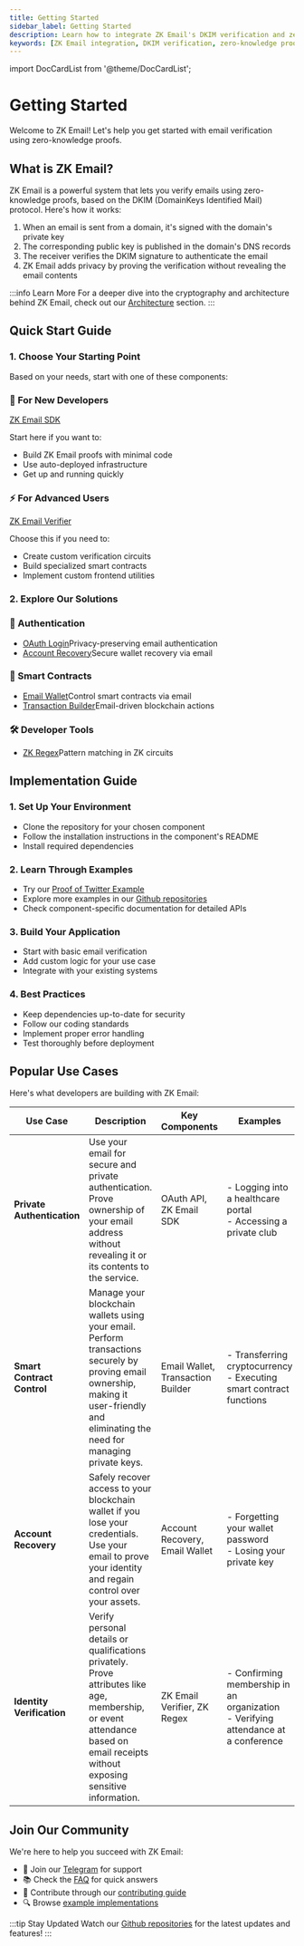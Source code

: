 ```yaml
---
title: Getting Started
sidebar_label: Getting Started
description: Learn how to integrate ZK Email's DKIM verification and zero-knowledge proofs into your applications, with guides for SDKs, templates, and project components
keywords: [ZK Email integration, DKIM verification, zero-knowledge proofs, email authentication, blockchain integration, SDK implementation, smart contract wallet, account recovery, OAuth login, developer guide]
---
```


import DocCardList from '@theme/DocCardList';

# Getting Started

<div style={{fontSize: '1.2em', marginBottom: '2em'}}>
Welcome to ZK Email! Let's help you get started with email verification using zero-knowledge proofs.
</div>

## What is ZK Email?

ZK Email is a powerful system that lets you verify emails using zero-knowledge proofs, based on the DKIM (DomainKeys Identified Mail) protocol. Here's how it works:

1. When an email is sent from a domain, it's signed with the domain's private key
2. The corresponding public key is published in the domain's DNS records
3. The receiver verifies the DKIM signature to authenticate the email
4. ZK Email adds privacy by proving the verification without revealing the email contents

:::info Learn More
For a deeper dive into the cryptography and architecture behind ZK Email, check out our [Architecture](architecture) section.
:::

## Quick Start Guide

### 1. Choose Your Starting Point

Based on your needs, start with one of these components:

<div className="row" style={{marginBottom: '2em'}}>
  <div className="col col--6">
    <div className="zk-card">
      <div className="zk-card__header">
        <h3 className="zk-card__title">🌟 For New Developers</h3>
      </div>
      <div className="zk-card__body">
        <div className="zk-card__link-wrapper">
          <a href="zk-email-sdk" className="zk-card__main-link">ZK Email SDK</a>
        </div>
        <p className="zk-card__subtitle">Start here if you want to:</p>
        <ul className="zk-card__bullet-list">
          <li>Build ZK Email proofs with minimal code</li>
          <li>Use auto-deployed infrastructure</li>
          <li>Get up and running quickly</li>
        </ul>
      </div>
    </div>
  </div>
  <div className="col col--6">
    <div className="zk-card">
      <div className="zk-card__header">
        <h3 className="zk-card__title">⚡ For Advanced Users</h3>
      </div>
      <div className="zk-card__body">
        <div className="zk-card__link-wrapper">
          <a href="zk-email-verifier" className="zk-card__main-link">ZK Email Verifier</a>
        </div>
        <p className="zk-card__subtitle">Choose this if you need to:</p>
        <ul className="zk-card__bullet-list">
          <li>Create custom verification circuits</li>
          <li>Build specialized smart contracts</li>
          <li>Implement custom frontend utilities</li>
        </ul>
      </div>
    </div>
  </div>
</div>

### 2. Explore Our Solutions

<div className="row">
  <div className="col col--4">
    <div className="zk-card">
      <div className="zk-card__header">
        <h3 className="zk-card__title">🔐 Authentication</h3>
      </div>
      <div className="zk-card__body">
        <ul className="zk-card__bullet-list">
          <li><a href="login-with-zk-email-oauth-api" className="zk-card__main-link">OAuth Login</a>Privacy-preserving email authentication</li>
          <li><a href="account-recovery" className="zk-card__main-link">Account Recovery</a>Secure wallet recovery via email</li>
        </ul>
      </div>
    </div>
  </div>
  <div className="col col--4">
    <div className="zk-card">
      <div className="zk-card__header">
        <h3 className="zk-card__title">💼 Smart Contracts</h3>
      </div>
      <div className="zk-card__body">
        <ul className="zk-card__bullet-list">
          <li><a href="email-wallet" className="zk-card__main-link">Email Wallet</a>Control smart contracts via email</li>
          <li><a href="email-tx-builder" className="zk-card__main-link">Transaction Builder</a>Email-driven blockchain actions</li>
        </ul>
      </div>
    </div>
  </div>
  <div className="col col--4">
    <div className="zk-card">
      <div className="zk-card__header">
        <h3 className="zk-card__title">🛠️ Developer Tools</h3>
      </div>
      <div className="zk-card__body">
        <ul className="zk-card__bullet-list">
          <li><a href="zk-regex" className="zk-card__main-link">ZK Regex</a>Pattern matching in ZK circuits</li>
        </ul>
      </div>
    </div>
  </div>
</div>

## Implementation Guide

### 1. Set Up Your Environment
- Clone the repository for your chosen component
- Follow the installation instructions in the component's README
- Install required dependencies

### 2. Learn Through Examples
- Try our [Proof of Twitter Example](https://prove.email/blog/twitter)
- Explore more examples in our [Github repositories](https://github.com/zkemail)
- Check component-specific documentation for detailed APIs

### 3. Build Your Application
- Start with basic email verification
- Add custom logic for your use case
- Integrate with your existing systems

### 4. Best Practices
- Keep dependencies up-to-date for security
- Follow our coding standards
- Implement proper error handling
- Test thoroughly before deployment

## Popular Use Cases

Here's what developers are building with ZK Email:

| Use Case                   | Description                                                                                                                                                                            | Key Components                    | Examples                                                                              |
| -------------------------- | -------------------------------------------------------------------------------------------------------------------------------------------------------------------------------------- | --------------------------------- | ------------------------------------------------------------------------------------- |
| **Private Authentication** | Use your email for secure and private authentication. Prove ownership of your email address without revealing it or its contents to the service.                                       | OAuth API, ZK Email SDK           | - Logging into a healthcare portal<br/>- Accessing a private club                     |
| **Smart Contract Control** | Manage your blockchain wallets using your email. Perform transactions securely by proving email ownership, making it user-friendly and eliminating the need for managing private keys. | Email Wallet, Transaction Builder | - Transferring cryptocurrency<br/>- Executing smart contract functions                |
| **Account Recovery**       | Safely recover access to your blockchain wallet if you lose your credentials. Use your email to prove your identity and regain control over your assets.                               | Account Recovery, Email Wallet    | - Forgetting your wallet password<br/>- Losing your private key                       |
| **Identity Verification**  | Verify personal details or qualifications privately. Prove attributes like age, membership, or event attendance based on email receipts without exposing sensitive information.        | ZK Email Verifier, ZK Regex       | - Confirming membership in an organization<br/>- Verifying attendance at a conference |

## Join Our Community

We're here to help you succeed with ZK Email:

- 💬 Join our [Telegram](https://t.me/zkemail) for support
- 📚 Check the [FAQ](frequently-asked-questions.md) for quick answers
- 🤝 Contribute through our [contributing guide](contributing.md)
- 🔍 Browse [example implementations](https://github.com/zkemail)

:::tip Stay Updated
Watch our [Github repositories](https://github.com/zkemail) for the latest updates and features!
:::

